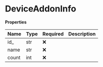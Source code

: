 # DeviceAddonInfo

**Properties**

| Name  | Type | Required | Description |
| :---- | :--- | :------- | :---------- |
| id\_  | str  | ❌       |             |
| name  | str  | ❌       |             |
| count | int  | ❌       |             |

<!-- This file was generated by liblab | https://liblab.com/ -->
